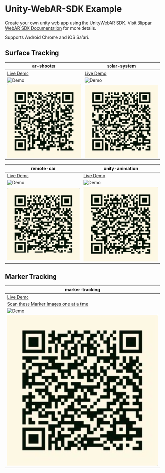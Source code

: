 # Unity-WebAR-SDK Example

Create your own unity web app using the UnityWebAR SDK. Visit [Blippar WebAR SDK Documentation](https://support.blippar.com/hc/en-us/categories/4407844755347-Blippar-WebAR-SDK-Documentation-) for more details.

Supports Android Chrome and iOS Safari.

## Surface Tracking

| ar-shooter  | solar-system | 
| ------------- | ------------- |
| [Live Demo][ar_shooter-demo-url]  | [Live Demo][solar_system-demo-url]  | 
|![Demo][ar_shooter-demo-gif]  | ![Demo][solar_system-demo-gif]  | 
|![QR Code][ar_shooter-demo-qrcode]  | ![QR Code][solar_system-demo-qrcode]  | 

[ar_shooter-demo-url]: https://webar-sdk.blippar.com/unity-webarsdk-example/v1.4.1/surface-tracking/ar-shooter/index.html "Live Demo"
[ar_shooter-demo-gif]: https://github.com/blippar/unity-webarsdk-example/blob/main/Assets/videos/AR-Shooter.gif "AR-Shooter"
[ar_shooter-demo-qrcode]: https://github.com/blippar/unity-webarsdk-example/blob/main/Assets/images/ar-shooter.png "QR Code"

[solar_system-demo-url]: https://webar-sdk.blippar.com/unity-webarsdk-example/v1.4.1/surface-tracking/solar-system/index.html "Live Demo"
[solar_system-demo-gif]: https://github.com/blippar/unity-webarsdk-example/blob/main/Assets/videos/SolarSystem.gif "solar system"
[solar_system-demo-qrcode]: https://github.com/blippar/unity-webarsdk-example/blob/main/Assets/images/solar-system.png "QR Code"

| remote-car  | unity-animation |
| ------------- |------------- |
| [Live Demo][remote-car-demo-url]  |[Live Demo][ar_animation-demo-url]  |
|![Demo][remote-car-demo-gif]  | ![Demo][ar_animation-demo-gif]  |
|![QR Code][remote-car-demo-qrcode]  | ![QR Code][ar_animation-demo-qrcode]  |

[remote-car-demo-url]: https://webar-sdk.blippar.com/unity-webarsdk-example/v1.4.1/surface-tracking/remote-car/index.html "Live Demo"
[remote-car-demo-gif]: https://github.com/blippar/unity-webarsdk-example/blob/main/Assets/videos/RemoteCar.gif "Remote Car"
[remote-car-demo-qrcode]: https://github.com/blippar/unity-webarsdk-example/blob/main/Assets/images/RemoteCar.png "QR Code"

[ar_animation-demo-url]: https://webar-sdk.blippar.com/unity-webarsdk-example/v1.4.1/surface-tracking/ar-animation/index.html "Live Demo"
[ar_animation-demo-gif]: https://github.com/blippar/unity-webarsdk-example/blob/main/Assets/videos/ARAnimation.gif "ar animation"
[ar_animation-demo-qrcode]: https://github.com/blippar/unity-webarsdk-example/blob/main/Assets/images/ar-animation.png "QR Code"

## Marker Tracking

| marker-tracking  |
| ------------- |
| [Live Demo][marker-tracking-demo-url] |
| [Scan these Marker Images one at a time][bjs-marker-tracking-scan-images]  |
|![Demo][marker-tracking-demo-gif]  |
|![QR Code][marker-tracking-qrcode]  |

[marker-tracking-demo-url]: https://webar-sdk.blippar.com/unity-webarsdk-example/v1.4.1/marker-tracking/blippar-marker/index.html "Live Demo"
[marker-tracking-demo-gif]: https://github.com/blippar/unity-webarsdk-example/blob/main/Assets/videos/marker-tracking.gif "Marker Tracking"
[marker-tracking-qrcode]: https://github.com/blippar/unity-webarsdk-example/blob/main/Assets/images/marker-tracking.png "QR Code"

[bjs-marker-tracking-scan-images]: https://github.com/blippar/webar-sdk-example/raw/main/aframe/marker-tracking/markers/
